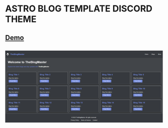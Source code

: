 # ASTRO BLOG TEMPLATE DISCORD THEME

## [Demo](https://the-blog-master.vercel.app)

## ![TemplateImage](public/DiscordThemeAstroBlogTemplate.png)
